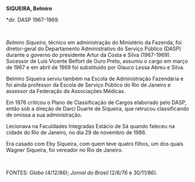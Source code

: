 **SIQUEIRA, Belmiro**

\*dir. DASP 1967-1969.

 

*Belmiro Siqueira*, técnico em administração do Ministério da Fazenda,
foi diretor-geral do Departamento Administrativo do Serviço Público
(DASP) durante o governo do presidente Artur da Costa e Silva
(1967-1969). Sucessor de Luís Vicente Belfort de Ouro Preto, assumiu o
cargo em março de 1967 e em abril de 1969 foi substituído por Glauco
Lessa Abreu e Silva.

Belmiro Siqueira serviu também na Escola de Administração Fazendária e
foi ainda professor da Escola de Serviço Público do Rio de Janeiro e
assessor da Federação de Associações Médicas.

Em 1976 criticou o Plano de Classificação de Cargos elaborado pelo DASP,
então sob a direção de Darci Duarte de Siqueira, que retrucou
classificando de omissa a sua administração.

Lecionava na Faculdades Integradas Estácio de Sá quando faleceu na
cidade do Rio de Janeiro, no dia 29 de novembro de 1986.

Era casado com Eby Siqueira, com quem teve quatro filhos, um dos quais
Wagner Siqueira, foi vereador no Rio de Janeiro.

 

FONTES: *Globo* (4/12/86); *Jornal do Brasil* (2/6/76 e 30/11/86).

 
